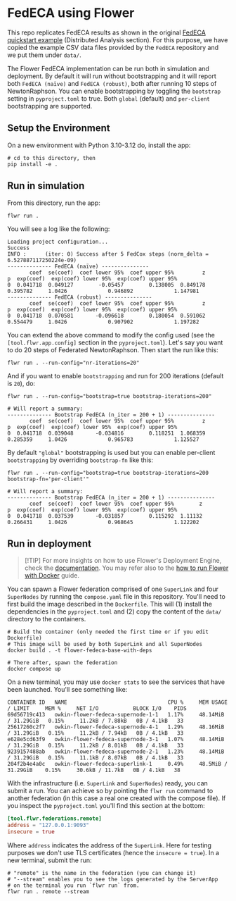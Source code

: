 # FedECA using Flower

This repo replicates FedECA results as shown in the original [FedECA quickstart example](https://github.com/owkin/fedeca/blob/main/quickstart/quickstart.md) (Distributed Analysis section). For this purpose, we have copied the example CSV data files provided by the `FedECA` repository and we put them under `data/`.

The Flower FedECA implementation can be run both in simulation and deployment. By default it will run without bootstrapping and it will report both `FedECA (naïve)` and `FedECA (robust)`, both after running 10 steps of NewtonRaphson. You can enable bootstrapping by toggling the `bootstrap` setting in `pyproject.toml` to true. Both `global` (default) and `per-client` bootstrapping are supported.

## Setup the Environment

On a new environment with Python 3.10-3.12 do, install the app:

```shell
# cd to this directory, then
pip install -e .
```

## Run in simulation

From this directory, run the app:

```shell
flwr run .
```

You will see a log like the following:

```shell
Loading project configuration...
Success
INFO :      (iter: 0) Success after 5 FedCox steps (norm_delta = 6.527887117250224e-09)
-------------- FedECA (naïve) ---------------
       coef  se(coef)  coef lower 95%  coef upper 95%         z         p  exp(coef)  exp(coef) lower 95%  exp(coef) upper 95%
0  0.041718  0.049127        -0.05457        0.138005  0.849178  0.395782     1.0426             0.946892             1.147981
-------------- FedECA (robust) ---------------
       coef  se(coef)  coef lower 95%  coef upper 95%         z         p  exp(coef)  exp(coef) lower 95%  exp(coef) upper 95%
0  0.041718  0.070581       -0.096618        0.180054  0.591062  0.554479     1.0426             0.907902             1.197282
```

You can extend the above command to modify the config used (see the `[tool.flwr.app.config]` section in the `pyproject.toml`). Let's say you want to do 20 steps of Federated NewtonRaphson. Then start the run like this:

```shell
flwr run . --run-config="nr-iterations=20"
```

And if you want to enable `bootstrapping` and run for 200 iterations (default is `20`), do:

```shell
flwr run . --run-config="bootstrap=true bootstrap-iterations=200"

# Will report a summary:
-------------- Bootstrap FedECA (n_iter = 200 + 1) ---------------
       coef  se(coef)  coef lower 95%  coef upper 95%         z         p  exp(coef)  exp(coef) lower 95%  exp(coef) upper 95%
0  0.041718  0.039048       -0.034816        0.118251  1.068359  0.285359     1.0426             0.965783             1.125527
```

By default `"global"` bootstrapping is used but you can enable per-client `bootstrapping` by overriding `bootstrap-fn` like this:

```shell
flwr run . --run-config="bootstrap=true bootstrap-iterations=200 bootstrap-fn='per-client'"

# Will report a summary:
-------------- Bootstrap FedECA (n_iter = 200 + 1) ---------------
       coef  se(coef)  coef lower 95%  coef upper 95%        z         p  exp(coef)  exp(coef) lower 95%  exp(coef) upper 95%
0  0.041718  0.037539       -0.031857        0.115292  1.11132  0.266431     1.0426             0.968645             1.122202
```


## Run in deployment

> \[!TIP\]
> For more insights on how to use Flower's Deployment Engine, check the [documentation](https://flower.ai/docs/framework/how-to-run-flower-with-deployment-engine.html). You may refer also to the [how to run Flower with Docker](https://flower.ai/docs/framework/docker/index.html) guide.

You can spawn a Flower federation comprised of one `SuperLink` and four `SuperNodes` by running the `compose.yaml` file in this repository. You'll need to first build the image described in the `Dockerfile`. This will (1) install the dependencies in the `pyproject.toml` and (2) copy the content of the `data/` directory to the containers.

```shell
# Build the container (only needed the first time or if you edit Dockerfile)
# This image will be used by both SuperLink and all SuperNodes
docker build . -t flower-fedeca-base-with-deps

# There after, spawn the federation
docker compose up
```

On a new terminal, you may use `docker stats` to see the services that have been launched. You'll see something like:

```shell
CONTAINER ID   NAME                                CPU %     MEM USAGE / LIMIT     MEM %     NET I/O           BLOCK I/O    PIDS
69d56719c413   owkin-flower-fedeca-supernode-1-1   1.17%     48.14MiB / 31.29GiB   0.15%     11.2kB / 7.88kB   0B / 4.1kB   33
25617260c2f7   owkin-flower-fedeca-supernode-4-1   1.29%     48.16MiB / 31.29GiB   0.15%     11.2kB / 7.94kB   0B / 4.1kB   33
e628e5cd63f9   owkin-flower-fedeca-supernode-3-1   1.07%     48.14MiB / 31.29GiB   0.15%     11.2kB / 8.01kB   0B / 4.1kB   33
9239157488ab   owkin-flower-fedeca-supernode-2-1   1.23%     48.14MiB / 31.29GiB   0.15%     11.1kB / 8.07kB   0B / 4.1kB   33
204f2b4e4a0c   owkin-flower-fedeca-superlink-1     0.49%     48.5MiB / 31.29GiB    0.15%     30.6kB / 11.7kB   0B / 4.1kB   38
```

With the infrastructure (i.e. `SuperLink` and `SuperNodes`) ready, you can submit a run. You can achieve so by pointing the `flwr run` command to another federation (in this case a real one created with the compose file). If you inspect the `pyproject.toml` you'll find this section at the bottom:

```TOML
[tool.flwr.federations.remote]
address = "127.0.0.1:9093"
insecure = true
```

Where `address` indicates the address of the `SuperLink`. Here for testing purposes we don't use TLS certificates (hence the `insecure = true`). In a new terminal, submit the run:

```shell
# "remote" is the name in the federation (you can change it)
# "--stream" enables you to see the logs generated by the ServerApp
# on the terminal you run `flwr run` from.
flwr run . remote --stream
```
